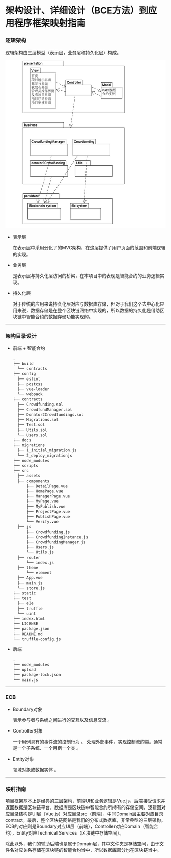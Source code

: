 # 架构设计、详细设计（BCE方法）到应用程序框架映射指南

### 逻辑架构

逻辑架构由三层模型（表示层，业务层和持久化层）构成。

![](https://github.com/Vilinz/CrowdfundingDAppDocs/raw/master/imgs/5-5-1.jpg)

- 表示层

  在表示层中采用弱化了的MVC架构，在这层提供了用户页面的范围和前端逻辑的实现。

- 业务层

  是表示层与持久化层访问的桥梁，在本项目中的表现是智能合约的业务逻辑实现。

- 持久化层

  对于传统的应用来说持久化层对应与数据库存储，但对于我们这个去中心化应用来说，数据存储是在整个区块链网络中实现的，所以数据的持久化是借助区块链中智能合约的数据存储功能实现的。

------

### 架构目录设计

- 前端 + 智能合约

  ```
  .                                   
  ├── build   
  	└── contracts      
  ├── config 
  	├── eslint 
  	├── postcss
  	├── vue-loader
  	└── webpack
  ├── contracts    
  	├── Crowdfunding.sol
  	├── CrowdfundManager.sol
  	├── Donator2Crowdfundings.sol
  	├── Migrations.sol
  	├── Test.sol
  	├── Utils.sol
  	└── Users.sol
  ├── docs                      
  ├── migrations
  	├── 1_initial_migration.js
  	└── 2_deploy_migrationjs
  ├── node_modules
  ├── scripts                     
  ├── src
  	├── assets
  	├── components
  		├── DetailPage.vue
  		├── HomePage.vue
  		├── ManagerPage.vue
  		├── MyPage.vue
  		├── MyPublish.vue
  		├── ProjectPage.vue
  		├── PublishPage.vue
  		└── Verify.vue
  	├── js
  		├── Crowdfunding.js
  		├── CrowdfundingInstance.js
  		├── CrowdfundingManager.js
  		├── Users.js
  		└── Utils.js
  	├── router
  		└── index.js
  	├── theme
  		└── element
  	├── App.vue
  	├── main.js
  	└── store.js
  ├── static
  ├── test
  	├── e2e
  	├── truffle
  	└── uint
  ├── index.html
  ├── LICENSE
  ├── package.json
  ├── README.md
  └── truffle-config.js
  ```

- 后端

  ```
  .
  ├── node_modules
  ├── upload
  ├── package-lock.json
  └── main.js
  ```

------

### ECB

- Boundary对象

   表示参与者与系统之间进行的交互以及信息交流 。

- Controller对象

   一个用例具有的事件流的控制行为 。 处理外部事件，实现控制流的类。通常是一个子系统、一个用例一个类 。

- Entity对象

   领域对象或数据实体 。

------

### 映射指南

 项目框架基本上是经典的三层架构，前端UI和业务逻辑是Vue.js，后端接受请求并返回数据是区块链平台，数据库是区块链中智能合约所持有的存储空间。逻辑图对应目录结构是UI层（Vue.js）对应目录src（前端），中间Domain层主要对应目录contract。最后，整个区块链网络是我们的分布式数据库，非常典型的三层架构。ECB的对应则是Boundary对应UI层（前端），Controller对应Domain（智能合约），Entity对应Technical Services（区块链中存储空间）。

除此以外，我们的辅助后端也是属于Domain层，其中文件夹是存储空间，由于文件名对应关系存储在区块链的智能合约当中，所以数据库部分也在区块链当中。 